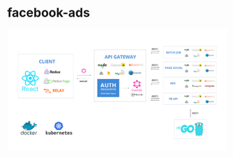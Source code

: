 # facebook-ads

![Architecture scheme](https://github.com/valeriogiocondi/facebook-ads/blob/master/_document/tesi.png)
